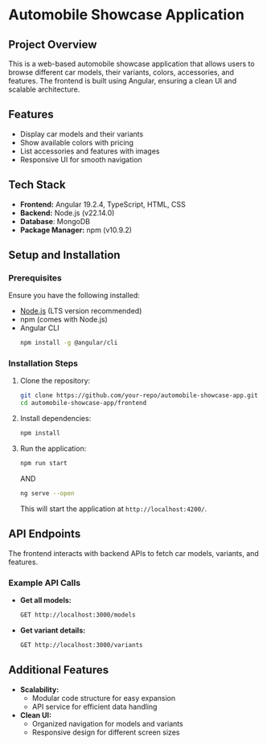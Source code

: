 # Automobile Showcase Application

## Project Overview
This is a web-based automobile showcase application that allows users to browse different car models, their variants, colors, accessories, and features. The frontend is built using Angular, ensuring a clean UI and scalable architecture.

## Features
- Display car models and their variants
- Show available colors with pricing
- List accessories and features with images
- Responsive UI for smooth navigation

## Tech Stack
- **Frontend:** Angular 19.2.4, TypeScript, HTML, CSS
- **Backend:** Node.js (v22.14.0)
- **Database**: MongoDB
- **Package Manager:** npm (v10.9.2)

## Setup and Installation

### Prerequisites
Ensure you have the following installed:
- [Node.js](https://nodejs.org/) (LTS version recommended)
- npm (comes with Node.js)
- Angular CLI
  ```sh
  npm install -g @angular/cli
  ```

### Installation Steps
1. Clone the repository:
   ```sh
   git clone https://github.com/your-repo/automobile-showcase-app.git
   cd automobile-showcase-app/frontend
   ```

2. Install dependencies:
   ```sh
   npm install
   ```

3. Run the application:
   ```sh
   npm run start
   ```
   AND
   ```sh
   ng serve --open
   ```
   This will start the application at `http://localhost:4200/`.

## API Endpoints
The frontend interacts with backend APIs to fetch car models, variants, and features.

### Example API Calls
- **Get all models:**
  ```sh
  GET http://localhost:3000/models
  ```
- **Get variant details:**
  ```sh
  GET http://localhost:3000/variants
  ```


## Additional Features
- **Scalability:**
  - Modular code structure for easy expansion
  - API service for efficient data handling
- **Clean UI:**
  - Organized navigation for models and variants
  - Responsive design for different screen sizes


